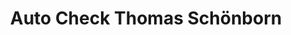 ---
title: "Auto Check Thomas Schönborn"
url: /st-georgen/auto-check-thomas-schoenborn/
shop: Autowerkstatt
---